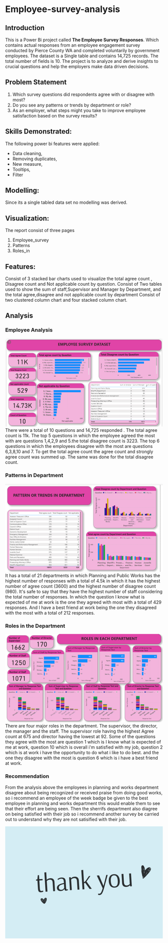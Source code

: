# Employee-survey-analysis

## Introduction 

This is a Power Bi project called **The Employee Survey Responses**. Which contains actual responses from an employee engagement survey conducted by Pierce County WA and completed voluntarily by government employees. The dataset is a Single table and contains 14,725 records. The total number of fields is 10. The project is to analyze and derive insights to crucial questions and help the employers make data driven decisions. 

## Problem Statement 
1. Which survey questions did respondents agree with or disagree with most? 
2. Do you see any patterns or trends by department or role?
3. As an employer, what steps might you take to improve employee satisfaction based on the survey results?

## Skills Demonstrated:
The following power bi features were applied:
- Data cleaning,
- Removing duplicates,
- New measure,
- Tooltips,
- Filter

## Modelling: 
Since its a single tabled data set no modelling was derived.

## Visualization: 
The report consist of three pages
1. Employee_survey
2. Patterns
3. Roles_in


## Features: 
Consist of 3 stacked bar charts used to visualize the total agree count , Disagree count and Not applicable count by question.
Consist of Two tables used to show the sum of staff,Supervisor and Manager by Department, and the total agree,disagree and not applicable count by department 
Consist of two clustered column chart and four stacked column chart.


## Analysis 

### Employee Analysis 
![](employee_survey.png)
There were a total of 10 questions and 14,725 responded . The total agree count is 11k. The top 5 questions in which the employee agreed the most with are questions 1,4,2,9 and 5.the total disagree count is 3223.  The top 6 questions in which the employees disagree with the most are questions 6,3,8,10 and 7.
To get the total agree count the agree count and strongly agree count was summed up. The same was done for the total disagree count.

### Patterns in Department 
![](Pattern.png)
It has a total of 21 departments in which Planning and Public Works has the highest number of responses with a total of 4.5k in which it has the highest number of  agree count (3600) and the highest number of  disagree count (980). It's safe to say that they have the highest number of staff considering the total number of responses.  In which the question I know what is expected of me at work is the one they agreed with most with a total of 429 responses. And I have a best friend at work being the one they disagreed with the most with a total of 212 responses.

### Roles in the Department 
![](roles_in.png)
There are four major roles in the department. The supervisor, the director, the manager and the staff.
The supervisor role having the highest Agree count at 675 and director having the lowest at 92. Some of the questions they agree with the most are question 1 which is I know what is expected of me at work, question 10 which is overall i'm satisfied with my job, question 2 which is at work i have the opportunity to do what i like to do best. and the one they disagree with the most is question 6 which is i have a best friend at work.

### Recommendation 
From the analysis above the employees in planning and works department disagree about being recognized or received praise from doing good works, so i recommend an employee of the week badge be given to the best employee in planning and works department this would enable them to see that their effort are being seen. Then the sherrifs department also diagree on being satisfied with their job so i recommend another survey be carried out to understand why they are not satisified with their job.

![](Thank_You.png)






